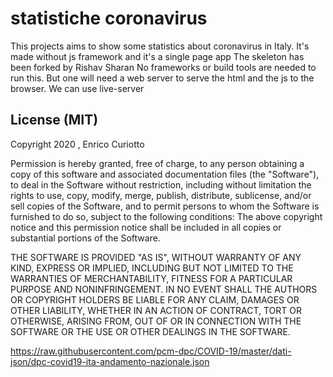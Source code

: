 # statistiche coronavirus
This projects aims to show some statistics about coronavirus in Italy.
It's made without js framework and it's a single page app
The skeleton has been forked by Rishav Sharan
No frameworks or build tools are needed to run this.
But one will need a web server to serve the html and the js to the browser.
We can use live-server

## License (MIT)
Copyright 2020 , Enrico Curiotto

Permission is hereby granted, free of charge, to any person obtaining a copy of this software and associated documentation files (the "Software"), to deal in the Software without restriction, including without limitation the rights to use, copy, modify, merge, publish, distribute, sublicense, and/or sell copies of the Software, and to permit persons to whom the Software is furnished to do so, subject to the following conditions:
The above copyright notice and this permission notice shall be included in all copies or substantial portions of the Software.


THE SOFTWARE IS PROVIDED "AS IS", WITHOUT WARRANTY OF ANY KIND, EXPRESS OR IMPLIED, INCLUDING BUT NOT LIMITED TO THE WARRANTIES OF MERCHANTABILITY, FITNESS FOR A PARTICULAR PURPOSE AND NONINFRINGEMENT. IN NO EVENT SHALL THE AUTHORS OR COPYRIGHT HOLDERS BE LIABLE FOR ANY CLAIM, DAMAGES OR OTHER LIABILITY, WHETHER IN AN ACTION OF CONTRACT, TORT OR OTHERWISE, ARISING FROM, OUT OF OR IN CONNECTION WITH THE SOFTWARE OR THE USE OR OTHER DEALINGS IN THE SOFTWARE.

https://raw.githubusercontent.com/pcm-dpc/COVID-19/master/dati-json/dpc-covid19-ita-andamento-nazionale.json
